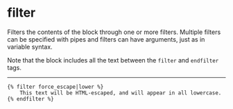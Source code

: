 # filter

Filters the contents of the block through one or more filters. Multiple filters can be specified with pipes and filters can have arguments, just as in variable syntax.

Note that the block includes all the text between the `filter` and `endfilter` tags.

---

```htmldjango
{% filter force_escape|lower %}
    This text will be HTML-escaped, and will appear in all lowercase.
{% endfilter %}
```
